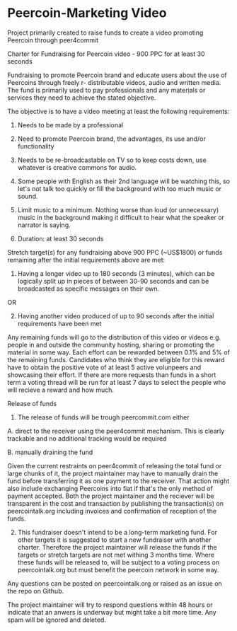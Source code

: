 Peercoin-Marketing Video
========================

Project primarily created to raise funds to create a video promoting Peercoin through peer4commit


Charter for Fundraising for Peercoin video - 900 PPC for at least 30 seconds

Fundraising to promote Peercoin brand and educate users about the use of Peercoins through freely r- distributable videos, audio and written media. The fund is primarily used to pay professionals and any materials or services they need to achieve the stated objective.

The objective is to have a video meeting at least the following requirements:

1. Needs to be made by a professional 

2. Need to promote Peercoin brand, the advantages, its use and/or functionality

3. Needs to be re-broadcastable on TV so to keep costs down, use whatever is creative commons for audio.

4. Some people with English as their 2nd language will be watching this, so let's not talk too quickly or fill the background with too much music or sound.

5. Limit music to a minimum. Nothing worse than loud (or unnecessary) music in the background making it difficult to hear what the speaker or narrator is saying.

6. Duration: at least 30 seconds


Stretch target(s) for any fundraising above 900 PPC (~US$1800) or funds remaining after the initial requirements above are met:
1. Having a longer video up to 180 seconds (3 minutes), which can be logically split up in pieces of between 30-90 seconds and can be broadcasted as specific messages on their own.

OR

2. Having another video produced of up to 90 seconds after the initial requirements have been met


Any remaining funds will go to the distribution of this video or videos e.g. people in and outside the community hosting, sharing or promoting the material in some way. Each effort can be rewarded between 0.1% and 5% of the remaining funds. Candidates who think they are eligible for this reward have to obtain the positive vote of at least 5 active volunpeers and showcasing their effort. If there are more requests than funds in a short term a voting thread will be run for at least 7 days to select the people who will recieve a reward and how much.

Release of funds

1. The release of funds will be trough peercommit.com either

A. direct to the receiver using the peer4commit mechanism. This is clearly trackable and no additional tracking would be required 

B. manually draining the fund

Given the current restraints on peer4commit of releasing the total fund or large chunks of it, the project maintainer may have to manually drain the fund before transferring it as one payment to the receiver. That action might also include exchanging Peercoins into fiat if that's the only method of payment accepted.
Both the project maintainer and the reciever will be transparent in the cost and transaction by publishing the transaction(s) on peercointalk.org including invoices and confirmation of reception of the funds. 

2. This fundraiser doesn't intend to be a long-term marketing fund. For other targets it is suggested to start a new fundraiser with another charter. Therefore the project maintainer will release the funds if the targets or stretch targets are not met withing 3 months time. Where these funds will be released to, will be subject to a voting process on peercointalk.org but must benefit the peercoin network in some way.



Any questions can be posted on peercointalk.org or raised as an issue on the repo on Github.

The project maintainer will try to respond questions within 48 hours or indicate that an anwers is underway but might take a bit more time. Any spam will be ignored and deleted.



